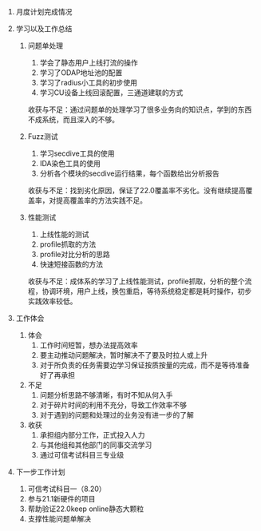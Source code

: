 1. 月度计划完成情况

2. 学习以及工作总结

   1. 问题单处理

      1. 学会了静态用户上线打流的操作
      2. 学习了ODAP地址池的配置
      3. 学习了radius小工具的初步使用
      4. 学习CU设备上线回滚配置，三通道建联的方式

      收获与不足：通过问题单的处理学习了很多业务向的知识点，学到的东西不成系统，而且深入的不够。

   2. Fuzz测试

      1. 学习secdive工具的使用
      2. IDA染色工具的使用
      3. 分析各个模块的secdive运行结果，每个函数给出分析报告

      收获与不足：找到劣化原因，保证了22.0覆盖率不劣化。没有继续提高覆盖率，对提高覆盖率的方法实践不足。

   3. 性能测试

      1. 上线性能的测试
      2. profile抓取的方法
      3. profile对比分析的思路
      4. 快速短接函数的方法

      收获与不足：成体系的学习了上线性能测试，profile抓取，分析的整个流程，协调环境，用户上线，换包重启，等待系统稳定都是耗时操作，初步实践效率较低。

3. 工作体会

   1. 体会
      1. 工作时间短暂，想办法提高效率
      2. 要主动推动问题解决，暂时解决不了要及时拉人或上升
      3. 对于所负责的任务需要边学习保证按质按量的完成，而不是等待准备好了再承担
   2. 不足
      1. 问题分析思路不够清晰，有时不知从何入手
      2. 对于碎片时间的利用不充分，导致工作效率不够
      3. 对于遇到的问题和处理过的业务没有进一步的了解
   3. 收获
      1. 承担组内部分工作，正式投入人力
      2. 与其他组和其他部门的同事交流学习
      3. 通过可信考试科目三专业级

4. 下一步工作计划

   1. 可信考试科目一（8.20）
   2. 参与21.1新硬件的项目
   3. 帮助验证22.0keep online静态大颗粒
   4. 支撑性能问题单解决

   